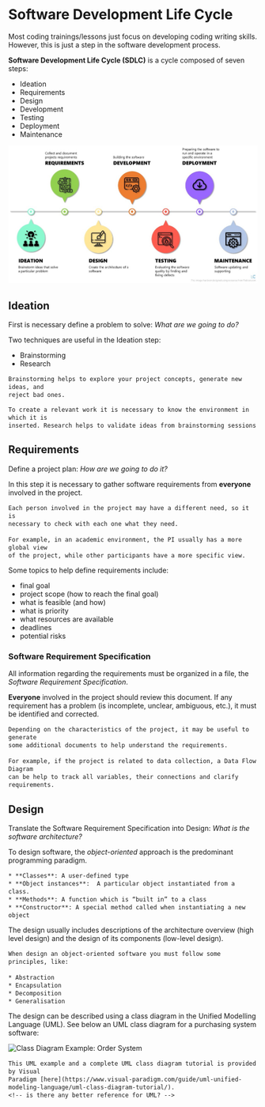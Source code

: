 # Software Development Life Cycle

Most coding trainings/lessons just focus on developing coding writing skills.
However, this is just a step in the software development process.

**Software Development Life Cycle (SDLC)** is a cycle composed of seven steps:

* Ideation
* Requirements
* Design
* Development
* Testing
* Deployment
* Maintenance

![Project Lifecycle chart](../assets/img/software-lifecicle.jpg)

## Ideation

First is necessary define a problem to solve: *What are we going to do?*

Two techniques are useful in the Ideation step:

* Brainstorming
* Research

```{admonition} Brainstorming
Brainstorming helps to explore your project concepts, generate new ideas, and 
reject bad ones.
```

```{admonition} Research
To create a relevant work it is necessary to know the environment in which it is
inserted. Research helps to validate ideas from brainstorming sessions
```

## Requirements

Define a project plan: *How are we going to do it?*

In this step it is necessary to gather software requirements from **everyone**
involved in the project.

```{warning}
Each person involved in the project may have a different need, so it is
necessary to check with each one what they need. 

For example, in an academic environment, the PI usually has a more global view
of the project, while other participants have a more specific view.
```

Some topics to help define requirements include:

* final goal
* project scope (how to reach the final goal)
* what is feasible (and how)
* what is priority
* what resources are available
* deadlines
* potential risks

### Software Requirement Specification

All information regarding the requirements must be organized in a file, the
*Software Requirement Specification*.

**Everyone** involved in the project should review this document.
If any requirement has a problem (is incomplete, unclear, ambiguous, etc.), it
must be identified and corrected.

```{tip}
Depending on the characteristics of the project, it may be useful to generate
some additional documents to help understand the requirements.

For example, if the project is related to data collection, a Data Flow Diagram
can be help to track all variables, their connections and clarify requirements.
```

## Design

Translate the Software Requirement Specification into Design: *What is the
software architecture?*

To design software, the *object-oriented* approach is the predominant
programming paradigm.

```{admonition} Object-oriented components
* **Classes**: A user-defined type
* **Object instances**:  A particular object instantiated from a class.
* **Methods**: A function which is “built in” to a class
* **Constructor**: A special method called when instantiating a new object
```

The design usually includes descriptions of the architecture overview (high
level design) and the design of its components (low-level design).

```{tip}
When design an object-oriented software you must follow some principles, like:

* Abstraction
* Encapsulation
* Decomposition
* Generalisation
```

The design can be described using a class diagram in the Unified Modelling
Language (UML). See below an UML class diagram for a purchasing system software:

![Class Diagram Example: Order System](https://cdn-images.visual-paradigm.com/guide/uml/uml-class-diagram-tutorial/17-class-diagram-example-order-system.png)

```{seealso}
This UML example and a complete UML class diagram tutorial is provided by Visual
Paradigm [here](https://www.visual-paradigm.com/guide/uml-unified-modeling-language/uml-class-diagram-tutorial/).
<!-- is there any better reference for UML? -->
```
